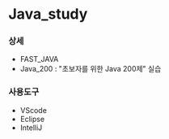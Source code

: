 # Java_study

### 상세
- FAST_JAVA 
- Java_200 : "초보자를 위한 Java 200제" 실습 

### 사용도구
- VScode
- Eclipse
- IntelliJ
